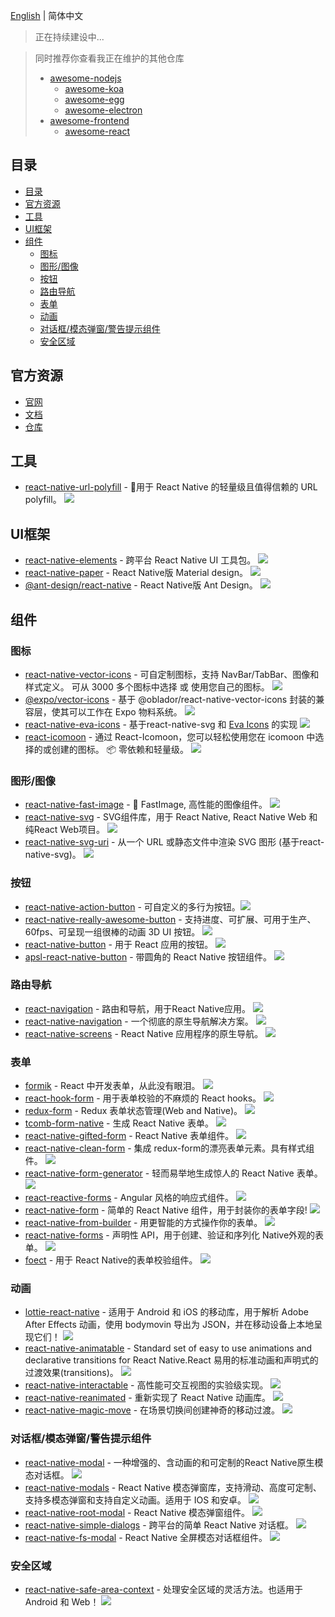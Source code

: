 [English](./README-en.md) | 简体中文

> 正在持续建设中...

> 同时推荐你查看我正在维护的其他仓库
> - [awesome-nodejs](https://github.com/huaize2020/awesome-nodejs)
>   - [awesome-koa](https://github.com/huaize2020/awesome-koa)
>   - [awesome-egg](https://github.com/huaize2020/awesome-egg)
>   - [awesome-electron](https://github.com/electron-modules/awesome-electron)
> - [awesome-frontend](https://github.com/huaize2020/awesome-frontend)
>   - [awesome-react](https://github.com/huaize2020/awesome-react)

## 目录

- [目录](#目录)
- [官方资源](#官方资源)
- [工具](#工具)
- [UI框架](#ui框架)
- [组件](#组件)
  - [图标](#图标)
  - [图形/图像](#图形图像)
  - [按钮](#按钮)
  - [路由导航](#路由导航)
  - [表单](#表单)
  - [动画](#动画)
  - [对话框/模态弹窗/警告提示组件](#对话框模态弹窗警告提示组件)
  - [安全区域](#安全区域)

## 官方资源

- [官网](https://reactnative.dev/)
- [文档](https://reactnative.dev/docs/getting-started)
- [仓库](https://github.com/facebook/react-native)

## 工具

- [react-native-url-polyfill](https://github.com/charpeni/react-native-url-polyfill) - 🔗用于 React Native 的轻量级且值得信赖的 URL polyfill。 ![](https://img.shields.io/github/stars/charpeni/react-native-url-polyfill.svg?style=social&label=Star)

## UI框架

- [react-native-elements](https://github.com/react-native-elements/react-native-elements) - 跨平台 React Native UI 工具包。 ![](https://img.shields.io/github/stars/react-native-elements/react-native-elements.svg?style=social&label=Star)
- [react-native-paper](https://github.com/callstack/react-native-paper) - React Native版 Material design。 ![](https://img.shields.io/github/stars/callstack/react-native-paper.svg?style=social&label=Star)
- [@ant-design/react-native](https://github.com/ant-design/ant-design-mobile-rn) - React Native版 Ant Design。 ![](https://img.shields.io/github/stars/ant-design/ant-design-mobile-rn.svg?style=social&label=Star)

## 组件

### 图标

- [react-native-vector-icons](https://github.com/oblador/react-native-vector-icons) - 可自定制图标，支持 NavBar/TabBar、图像和样式定义。 可从 3000 多个图标中选择 或 使用您自己的图标。 ![](https://img.shields.io/github/stars/oblador/react-native-vector-icons.svg?style=social&label=Star)
- [@expo/vector-icons](https://github.com/expo/vector-icons) - 基于 @oblador/react-native-vector-icons 封装的兼容层，使其可以工作在 Expo 物料系统。  ![](https://img.shields.io/github/stars/expo/vector-icons.svg?style=social&label=Star)
- [react-native-eva-icons](https://github.com/artyorsh/react-native-eva-icons) - 基于react-native-svg 和 [Eva Icons](https://github.com/akveo/eva-icons) 的实现 ![](https://img.shields.io/github/stars/artyorsh/react-native-eva-icons.svg?style=social&label=Star)
- [react-icomoon](https://github.com/aykutkardas/react-icomoon) - 通过 React-Icomoon，您可以轻松使用您在 icomoon 中选择的或创建的图标。 📦 零依赖和轻量级。 ![](https://img.shields.io/github/stars/aykutkardas/react-icomoon.svg?style=social&label=Star)

### 图形/图像

- [react-native-fast-image](https://github.com/DylanVann/react-native-fast-image) - 🚩 FastImage, 高性能的图像组件。 ![](https://img.shields.io/github/stars/DylanVann/react-native-fast-image.svg?style=social&label=Star)
- [react-native-svg](https://github.com/react-native-svg/react-native-svg) - SVG组件库，用于 React Native, React Native Web 和 纯React Web项目。 ![](https://img.shields.io/github/stars/react-native-svg/react-native-svg.svg?style=social&label=Star)
- [react-native-svg-uri](https://github.com/vault-development/react-native-svg-uri) - 从一个 URL 或静态文件中渲染 SVG 图形 (基于react-native-svg)。 ![](https://img.shields.io/github/stars/vault-development/react-native-svg-uri.svg?style=social&label=Star)

### 按钮

- [react-native-action-button](https://github.com/mastermoo/react-native-action-button) - 可自定义的多行为按钮。![](https://img.shields.io/github/stars/mastermoo/react-native-action-button.svg?style=social&label=Star)
- [react-native-really-awesome-button](https://github.com/rcaferati/react-native-really-awesome-button) - 支持进度、可扩展、可用于生产、60fps、可呈现一组很棒的动画 3D UI 按钮。 ![](https://img.shields.io/github/stars/rcaferati/react-native-really-awesome-button.svg?style=social&label=Star)
- [react-native-button](https://github.com/ide/react-native-button) - 用于 React 应用的按钮。 ![](https://img.shields.io/github/stars/ide/react-native-button.svg?style=social&label=Star)
- [apsl-react-native-button](https://github.com/APSL/react-native-button) - 带圆角的 React Native 按钮组件。 ![](https://img.shields.io/github/stars/APSL/react-native-button.svg?style=social&label=Star)

### 路由导航

- [react-navigation](https://github.com/react-navigation/react-navigation) - 路由和导航，用于React Native应用。 ![](https://img.shields.io/github/stars/react-navigation/react-navigation.svg?style=social&label=Star)
- [react-native-navigation](https://github.com/wix/react-native-navigation) - 一个彻底的原生导航解决方案。 ![](https://img.shields.io/github/stars/wix/react-native-navigation.svg?style=social&label=Star)
- [react-native-screens](https://github.com/software-mansion/react-native-screens) - React Native 应用程序的原生导航。 ![](https://img.shields.io/github/stars/software-mansion/react-native-screens.svg?style=social&label=Star)

### 表单

- [formik](https://github.com/jaredpalmer/formik) - React 中开发表单，从此没有眼泪。 ![](https://img.shields.io/github/stars/jaredpalmer/formik.svg?style=social&label=Star)
- [react-hook-form](https://github.com/react-hook-form/react-hook-form) - 用于表单校验的不麻烦的 React hooks。 ![](https://img.shields.io/github/stars/react-hook-form/react-hook-form.svg?style=social&label=Star)
- [redux-form](https://github.com/redux-form/redux-form) - Redux 表单状态管理(Web and Native)。 ![](https://img.shields.io/github/stars/redux-form/redux-form.svg?style=social&label=Star)
- [tcomb-form-native](https://github.com/gcanti/tcomb-form-native) - 生成 React Native 表单。 ![](https://img.shields.io/github/stars/gcanti/tcomb-form-native.svg?style=social&label=Star)
- [react-native-gifted-form](https://github.com/FaridSafi/react-native-gifted-form) - React Native 表单组件。 ![](https://img.shields.io/github/stars/FaridSafi/react-native-gifted-form.svg?style=social&label=Star)
- [react-native-clean-form](https://github.com/esbenp/react-native-clean-form) - 集成 redux-form的漂亮表单元素。具有样式组件。 ![](https://img.shields.io/github/stars/esbenp/react-native-clean-form.svg?style=social&label=Star)
- [react-native-form-generator](https://github.com/MichaelCereda/react-native-form-generator) - 轻而易举地生成惊人的 React Native 表单。 ![](https://img.shields.io/github/stars/MichaelCereda/react-native-form-generator.svg?style=social&label=Star)
- [react-reactive-forms](https://github.com/bietkul/react-reactive-form) - Angular 风格的响应式组件。 ![](https://img.shields.io/github/stars/bietkul/react-reactive-form.svg?style=social&label=Star)
- [react-native-form](https://github.com/julianocomg/react-native-form) - 简单的 React Native 组件，用于封装你的表单字段! ![](https://img.shields.io/github/stars/julianocomg/react-native-form.svg?style=social&label=Star)
- [react-native-from-builder](https://github.com/bietkul/react-native-form-builder) - 用更智能的方式操作你的表单。 ![](https://img.shields.io/github/stars/bietkul/react-native-form-builder.svg?style=social&label=Star)
- [react-native-forms](https://github.com/michaelhelvey/react-native-forms) - 声明性 API，用于创建、验证和序列化 Native外观的表单。 ![](https://img.shields.io/github/stars/michaelhelvey/react-native-forms.svg?style=social&label=Star)
- [foect](https://github.com/unexge/foect) - 用于 React Native的表单校验组件。 ![](https://img.shields.io/github/stars/unexge/foect.svg?style=social&label=Star)

### 动画

- [lottie-react-native](https://github.com/airbnb/lottie-react-native) - 适用于 Android 和 iOS 的移动库，用于解析 Adobe After Effects 动画，使用 bodymovin 导出为 JSON，并在移动设备上本地呈现它们！ ![](https://img.shields.io/github/stars/airbnb/lottie-react-native.svg?style=social&label=Star)
- [react-native-animatable](https://github.com/oblador/react-native-animatable) - Standard set of easy to use animations and declarative transitions for React Native.React 易用的标准动画和声明式的过渡效果(transitions)。 ![](https://img.shields.io/github/stars/oblador/react-native-animatable.svg?style=social&label=Star)
- [react-native-interactable](https://github.com/wix/react-native-interactable) - 高性能可交互视图的实验级实现。 ![](https://img.shields.io/github/stars/wix/react-native-interactable.svg?style=social&label=Star)
- [react-native-reanimated](https://github.com/software-mansion/react-native-reanimated) - 重新实现了 React Native 动画库。 ![](https://img.shields.io/github/stars/software-mansion/react-native-reanimated.svg?style=social&label=Star)
- [react-native-magic-move](https://github.com/IjzerenHein/react-native-magic-move) - 在场景切换间创建神奇的移动过渡。 ![](https://img.shields.io/github/stars/IjzerenHein/react-native-magic-move.svg?style=social&label=Star)

### 对话框/模态弹窗/警告提示组件

- [react-native-modal](https://github.com/react-native-community/react-native-modal) - 一种增强的、含动画的和可定制的React Native原生模态对话框。 ![](https://img.shields.io/github/stars/react-native-community/react-native-modal.svg?style=social&label=Star)
- [react-native-modals](https://github.com/jacklam718/react-native-modals) - React Native 模态弹窗库，支持滑动、高度可定制、支持多模态弹窗和支持自定义动画。适用于 IOS 和安卓。 ![](https://img.shields.io/github/stars/jacklam718/react-native-modals.svg?style=social&label=Star)
- [react-native-root-modal](https://github.com/magicismight/react-native-root-modal) - React Native 模态弹窗组件。 ![](https://img.shields.io/github/stars/magicismight/react-native-root-modal.svg?style=social&label=Star)
- [react-native-simple-dialogs](https://github.com/douglasjunior/react-native-simple-dialogs) - 跨平台的简单 React Native 对话框。 ![](https://img.shields.io/github/stars/douglasjunior/react-native-simple-dialogs.svg?style=social&label=Star)
- [react-native-fs-modal](https://github.com/kirkness/react-native-fs-modal) - React Native 全屏模态对话框组件。 ![](https://img.shields.io/github/stars/kirkness/react-native-fs-modal.svg?style=social&label=Star)

### 安全区域

- [react-native-safe-area-context](https://github.com/th3rdwave/react-native-safe-area-context) - 处理安全区域的灵活方法。也适用于 Android 和 Web！ ![](https://img.shields.io/github/stars/th3rdwave/react-native-safe-area-context.svg?style=social&label=Star)
